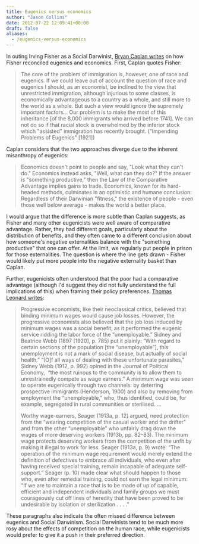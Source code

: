 ```yaml
---
title: Eugenics versus economics
author: "Jason Collins"
date: 2012-07-22 12:09:41+00:00
draft: false
aliases:
  - /eugenics-versus-economics
---
```


In outing Irving Fisher as a Social Darwinist, [Bryan Caplan writes](http://econlog.econlib.org/archives/2012/07/social_darwinis.html) on how Fisher reconciled eugenics and economics. First, Caplan quotes Fisher:

>The core of the problem of immigration is, however, one of race and eugenics. If we could leave out of account the question of race and eugenics I should, as an economist, be inclined to the view that unrestricted immigration, although injurious to some classes, is economically advantageous to a country as a whole, and still more to the world as a whole. But such a view would ignore the supremely important factors... Our problem is to make the most of this inheritance [of the 8,000 immigrants who arrived before 1741]. We can not do so if that racial stock is overwhelmed by the inferior stock which "assisted" immigration has recently brought. ("Impending Problems of Eugenics" [1921])

Caplan considers that the two approaches diverge due to the inherent misanthropy of eugenics:

>Economics doesn't point to people and say, "Look what they can't do." Economics instead asks, "Well, what can they do?" If the answer is "something productive," then the Law of the Comparative Advantage implies gains to trade. Economics, known for its hard-headed methods, culminates in an optimistic and humane conclusion: Regardless of their Darwinian "fitness," the existence of people - even those well below average - makes the world a better place.

I would argue that the difference is more subtle than Caplan suggests, as Fisher and many other eugenicists were well aware of comparative advantage. Rather, they had different goals, particularly about the distribution of benefits, and they often came to a different conclusion about how someone's negative externalities balance with the "something productive" that one can offer. At the limit, we regularly put people in prison for those externalities. The question is where the line gets drawn - Fisher would likely put more people into the negative externality basket than Caplan.

Further, eugenicists often understood that the poor had a comparative advantage (although I'd suggest they did not fully understand the full implications of this) when framing their policy preferences. [Thomas Leonard writes](http://www.aeaweb.org/articles.php?doi=10.1257/089533005775196642):

>Progressive economists, like their neoclassical critics, believed that binding minimum wages would cause job losses. However, the progressive economists also believed that the job loss induced by minimum wages was a social benefit, as it performed the eugenic service ridding the labor force of the “unemployable.” Sidney and Beatrice Webb (1897 [1920], p. 785) put it plainly: “With regard to certain sections of the population [the “unemployable”], this unemployment is not a mark of social disease, but actually of social health.” “[O]f all ways of dealing with these unfortunate parasites,” Sidney Webb (1912, p. 992) opined in the Journal of Political Economy,  “the most ruinous to the community is to allow them to unrestrainedly compete as wage earners.” A minimum wage was seen to operate eugenically through two channels: by deterring prospective immigrants (Henderson, 1900) and also by removing from employment the “unemployable,” who, thus identified, could be, for example, segregated in rural communities or sterilised. ...
>
>Worthy wage-earners, Seager (1913a, p. 12) argued, need protection from the “wearing competition of the casual worker and the drifter” and from the other “unemployable” who unfairly drag down the wages of more deserving workers (1913b, pp. 82–83). The minimum wage protects deserving workers from the competition of the unfit by making it illegal to work for less. Seager (1913a, p. 9) wrote: “The operation of the minimum wage requirement would merely extend the definition of defectives to embrace all individuals, who even after having received special training, remain incapable of adequate self-support.” Seager (p. 10) made clear what should happen to those who, even after remedial training, could not earn the legal minimum: “If we are to maintain a race that is to be made of up of capable, efficient and independent individuals and family groups we must courageously cut off lines of heredity that have been proved to be undesirable by isolation or sterilization . . . .”

These paragraphs also indicate the often missed difference between eugenics and Social Darwinism. Social Darwinists tend to be much more rosy about the effects of competition on the human race, while eugenicists would prefer to give it a push in their preferred direction.